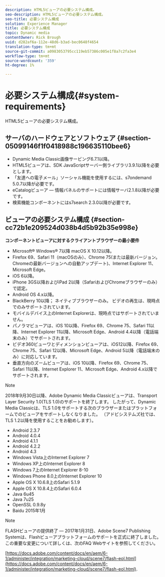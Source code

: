 ```yaml
---
description: HTML5ビューアの必要システム構成。
seo-description: HTML5ビューアの必要システム構成。
seo-title: 必要システム構成
solution: Experience Manager
title: 必要システム構成
topic: Dynamic media
contentOwner: Rick Brough
uuid: d282af6a-112e-48d6-b3ad-bec0648f4654
translation-type: tm+mt
source-git-commit: a0983053795cc119eb57386c005e1f8a7c2fa3e4
workflow-type: tm+mt
source-wordcount: '359'
ht-degree: 1%

---
```



# 必要システム構成{#system-requirements}

HTML5ビューアの必要システム構成。

<!-- Updated June 1, 2020 from https://wiki.corp.adobe.com/pages/viewpage.action?spaceKey=scene7qa&title=s7Viewers%2C+S7SDK%2C+S7OnDemand+Release+Notes - Contact is Sasha -->

## サーバのハードウェアとソフトウェア {#section-05099146f1f0418988c196635110bee6}

* Dynamic Media Classic画像サービング6.7.1以降。
* HTML5ビューアは、SDK JavaScriptサーバー側ライブラリ3.9.1以降を必要とします。
* 「友達への電子メール」ソーシャル機能を使用するには、s7ondemand 5.0.7以降が必要です。
* eCatalogビューア — 情報パネルのサポートには情報サーバ2.1.8以降が必要です。
* 検索機能コンポーネントにはs7search 2.3.0以降が必要です。

## ビューアの必要システム構成 {#section-cc72b1e209524d038b4d5b92b35e998e}

**コンポーネントビューアに対するクライアントブラウザーの最小要件**

* Microsoft® Windows® 7以降 macOS X 10.12以降。
* Firefox 69、Safari 11（macOSのみ）、Chrome 75(または最新バージョン。 Chromeの最新バージョンへの自動アップデート)、Internet Explorer 11、Microsoft Edge。
* iOS 6以降。
* iPhone 3GS以降およびiPad 2以降（SafariおよびChromeブラウザーのみ）で認定。
* Android OS 4.x以降。
* BlackBerry 10以降； ネイティブブラウザーのみ。 ビデオの再生は、現時点でのみサポートされています。
* モバイルデバイス上のInternet Explorerは、現時点ではサポートされていません。
* パノラマビューアは、iOS 10以降、Firefox 69、Chrome 75、Safari 11以降、Internet Explorer 11以降、Microsoft Edge、Android 4.4以降（電話端末のみ）でサポートされます。
* ビデオ360ビューワとディメンションビューアは、iOS12以降、Firefox 69、Chrome 75、Safari 12以降、Microsoft Edge、Android 5以降（電話端末のみ）に対応しています。
* 垂直方向のズームビューアは、iOS 10以降、Firefox 69、Chrome 75、Safari 11以降、Internet Explorer 11、Microsoft Edge、Android 4.x以降でサポートされます。

<!--<a id="section_1486A48CD38F42E3956E022A48207727"></a>-->

>[!NOTE]
>
>2018年9月30日以降、Adobe Dynamic Media Classicビューアは、Transport Layer Security 1.0(TLS 1.0)のサポートを終了します。 したがって、Dynamic Media Classicは、TLS 1.0をサポートする次のブラウザーまたはプラットフォームでのビューアをサポートしなくなりました。 （アドビシステムズ社では、TLS 1.2以降を使用することをお勧めします）。

* Android 2.3.7
* Android 4.0.4
* Android 4.1.1
* Android 4.2.2
* Android 4.3
* Windows Vista上のInternet Explorer 7
* Windows XP上のInternet Explorer 8
* Windows 7上のInternet Explorer 8-10
* Windows Phone 8.0上のInternet Explorer 10
* Apple OS X 10.6.8上のSafari 5.1.9
* Apple OS X 10.8.4上のSafari 6.0.4
* Java 6u45
* Java 7u25
* OpenSSL 0.9.8y
* Baidu 2015年1月

<!--<a id="section_CF857D27B09D4B09999D79DA2628DDEE"></a>-->

>[!NOTE]
>
>FLASHビューアの提供終了 — 2017年1月31日、Adobe Scene7 Publishing Systemは、Flashビューアプラットフォームのサポートを正式に終了しました。 この重要な変更について詳しくは、次のFAQ Webサイトを参照してください。

[https://docs.adobe.com/content/docs/en/aem/6-1/administer/integration/marketing-cloud/scene7/flash-eol.html](https://docs.adobe.com/content/docs/en/aem/6-1/administer/integration/marketing-cloud/scene7/flash-eol.html).
